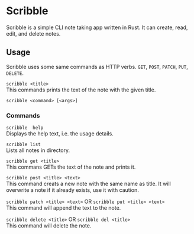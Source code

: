 # Scribble
Scribble is a simple CLI note taking app written in Rust. It can create, read, edit, and delete notes.

## Usage
Scribble uses some same commands as HTTP verbs.
`GET`, `POST`, `PATCH`, `PUT`, `DELETE`.

```scribble <title>```  
This commands prints the text of the note with the given title.

```scribble <command> [<args>] ```
### Commands
`scribble  help `   
Displays the help text, i.e. the usage details.

`scribble list `  
Lists all notes in directory.

`scribble get <title>`  
This commans GETs the text of the note and prints it.  

`scribble post <title> <text>`  
This command creats a new note with the same name as title. It will overwrite a note if it already exists, use it with caution.

`scribble patch <title> <text>` OR `scribble put <title> <text>`  
This command will append the text to the note.

`scribble delete <title>` OR `scribble del <title>`  
This command will delete the note.